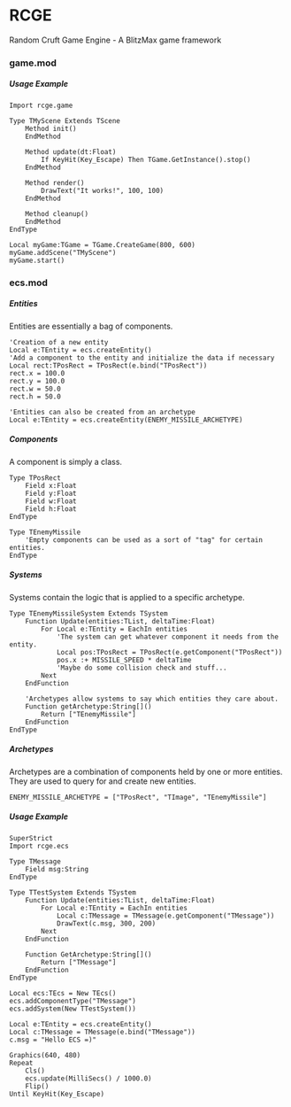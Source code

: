 
# RCGE
Random Cruft Game Engine - A BlitzMax game framework

### game.mod
##### Usage Example
``` BlitzMax
Import rcge.game

Type TMyScene Extends TScene
	Method init()
	EndMethod
	
	Method update(dt:Float)
		If KeyHit(Key_Escape) Then TGame.GetInstance().stop()
	EndMethod
	
	Method render()
		DrawText("It works!", 100, 100)
	EndMethod
	
	Method cleanup()
	EndMethod
EndType

Local myGame:TGame = TGame.CreateGame(800, 600)
myGame.addScene("TMyScene")
myGame.start()
```

### ecs.mod
##### Entities
Entities are essentially a bag of components.
``` BlitzMax
'Creation of a new entity
Local e:TEntity = ecs.createEntity()
'Add a component to the entity and initialize the data if necessary
Local rect:TPosRect = TPosRect(e.bind("TPosRect"))
rect.x = 100.0
rect.y = 100.0
rect.w = 50.0
rect.h = 50.0

'Entities can also be created from an archetype
Local e:TEntity = ecs.createEntity(ENEMY_MISSILE_ARCHETYPE)
```
##### Components
A component is simply a class.
``` BlitzMax
Type TPosRect
	Field x:Float
	Field y:Float
	Field w:Float
	Field h:Float
EndType

Type TEnemyMissile
	'Empty components can be used as a sort of "tag" for certain entities.
EndType
```
##### Systems
Systems contain the logic that is applied to a specific archetype.
``` BlitzMax
Type TEnemyMissileSystem Extends TSystem
	Function Update(entities:TList, deltaTime:Float)
		For Local e:TEntity = EachIn entities
			'The system can get whatever component it needs from the entity.
			Local pos:TPosRect = TPosRect(e.getComponent("TPosRect"))
			pos.x :+ MISSILE_SPEED * deltaTime
			'Maybe do some collision check and stuff...
		Next
	EndFunction
	
	'Archetypes allow systems to say which entities they care about.
	Function getArchetype:String[]()
		Return ["TEnemyMissile"]
	EndFunction
EndType
```
##### Archetypes
Archetypes are a combination of components held by one or more entities. They are used to query for and create new entities.
``` BlitzMax
ENEMY_MISSILE_ARCHETYPE = ["TPosRect", "TImage", "TEnemyMissile"]
```
##### Usage Example
``` BlitzMax
SuperStrict
Import rcge.ecs

Type TMessage
	Field msg:String
EndType

Type TTestSystem Extends TSystem
	Function Update(entities:TList, deltaTime:Float)
		For Local e:TEntity = EachIn entities
			Local c:TMessage = TMessage(e.getComponent("TMessage"))
			DrawText(c.msg, 300, 200)
		Next
	EndFunction
	
	Function GetArchetype:String[]()
		Return ["TMessage"]
	EndFunction
EndType

Local ecs:TEcs = New TEcs()
ecs.addComponentType("TMessage")
ecs.addSystem(New TTestSystem())

Local e:TEntity = ecs.createEntity()
Local c:TMessage = TMessage(e.bind("TMessage"))
c.msg = "Hello ECS =)"

Graphics(640, 480)
Repeat
	Cls()
	ecs.update(MilliSecs() / 1000.0)
	Flip()
Until KeyHit(Key_Escape)
```
